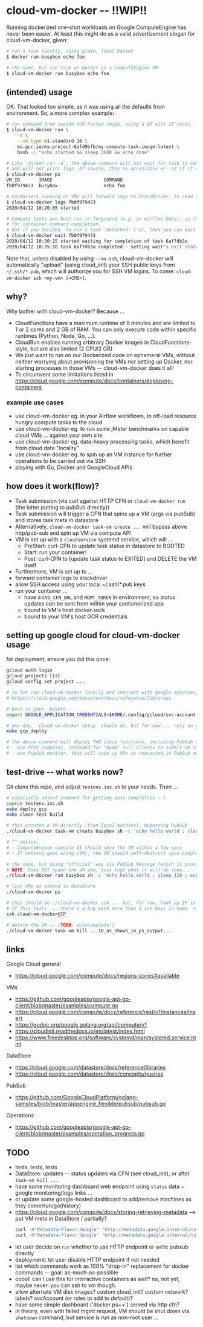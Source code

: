 # cloud-vm-docker -- !!WIP!!

Running dockerized one-shot workloads on Google ComputeEngine has never been easier.
At least this might do as a valid advertisement slogan for cloud-vm-docker, given:

```bash
# run a task locally, using plain, local Docker
$ docker run busybox echo foo

# the same, but run task on Docker on a ComputeEngine VM
$ cloud-vm-docker run busybox echo foo
```

## (intended) usage

OK. That looked too simple, as it was using all the defaults from environment.
So, a more complex example:

```bash
# run command from custom GCR-hosted image, using a VM with 16 cores
$ cloud-vm-docker run \
    -d \
    --vm-type n1-standard-16 \
    eu.gcr.io/my-project-6afd9bfb/my-compute-task-image:latest \
    bash -c "echo started && sleep 3600 && echo done"

# Like `docker run -d`, the above command will not wait for task to complete
# and will not print logs. Of course, they're accessible +/- as if it was plain Docker.
$ cloud-vm-docker ps
VM_ID       IMAGE                   COMMAND                                  CREATED        STATUS
fb0f979473  busybox                 echo foo                                 5 min ago      created

# Containers running on VMs will forward logs to StackDriver. To read those logs, like in Docker, do:
$ cloud-vm-docker logs fb0f979473
2020/04/12 10:20:05 started

# Compute tasks are best run in forground (e.g. in Airflow DAGs), as this will implicitly wait
# for container command completion.
# But if you decided  to run a task 'detached' (-d), then you can wait for completion:
$ cloud-vm-docker wait fb0f979473
2020/04/12 10:30:15 started waiting for completion of task 6af7db3a
2020/04/12 10:35:10 task 6af7db3a completed - setting wait's exit status to the task's one: EXIT_STATUS_OK
```

Note that, unless disabled by using `--no-ssh`, cloud-vm-docker will automatically "upload"
(using cloud_init) your SSH public keys from `~/.ssh/*.pub`, which will authorize you for SSH VM logins.
To come: `cloud-vm-docker ssh <my-vm> [<CMD>]`.

## why?

Why bother with cloud-vm-docker? Because ...
- CloudFunctions have a maximum runtime of 9 minutes and are limited to 1 or 2 cores and 2 GB of RAM.
  You can only execute code within specific runtimes (Python, Node, Go, ...).
- CloudRun enables running arbitrary Docker images in CloudFunctions-style, but are also limited (2 CPU/2 GB)
- We just want to run on our Dockerized code on ephemeral VMs, without neither worrying about provisioning
  the VMs nor setting up Docker, nor starting processes in those VMs -- cloud-vm-docker does it all!
- To circumvent some limitations listed in https://cloud.google.com/compute/docs/containers/deploying-containers

### example use cases

- use cloud-vm-docker eg. in your Airflow workflows, to off-load resource hungry compute tasks to the cloud
- use cloud-vm-docker eg. to run some jMeter benchmarks on capable cloud VMs ... against your own site
- use cloud-vm-docker eg. data-heavy processing tasks, which benefit from cloud data "locality"
- use cloud-vm-docker eg. to spin up an VM instance for further operations to be carried out via SSH
- playing with Go, Docker and GoogleCloud APIs

## how does it work(flow)?

- Task submission (via curl against HTTP CFN or `cloud-vm-docker run` (the latter putting to pubSub directly))
- Task submission will trigger a CFN that spins up a VM (args via pubSub) and stores task meta in datastore
- Alternatively, `cloud-vm-docker task-vm create ...` will bypass above http/pub-sub and spin up VM via compute API
- VM is set up with a `cloudservice` systemd service, which will ...
  - PreStart: curl-CFN to update task status in datastore to BOOTED
  - Start: run your container!
  - Post: curl-CFN to [update task status to EXITED] and DELETE the VM itself
- Furthermore, VM is set up to ...
 - forward container logs to stackdriver
 - allow SSH access using your local ~/.ssh/*.pub keys
 - run your container ...
    - have a `CVD_CFN_URL` and `MGMT_TOKEN` in environment, so status updates can be sent from within your containerized app
    - bound to VM's host docker.sock
    - bound to your VM's host GCR credentials 

## setting up google cloud for cloud-vm-docker usage

for deployment, ensure you did this once:
```bash
gcloud auth login
gcloud projects list
gcloud config set project ...

# to let run cloud-vm-docker locally and interact with google services, create a svc account as in
# https://cloud.google.com/datastore/docs/reference/libraries

# best in your .bashrc
export GOOGLE_APPLICATION_CREDENTIALS=$HOME/.config/gcloud/svc-account.json

# one day, `cloud-vm-docker setup` should do, but for now ... rely on gcloud. could use docker image...
make gcp_deploy

# the above command will deploy TWO cloud functions, including PubSub Topic and subscription:
# - one HTTP endpoint, intended for "dumb" curl clients to submit VM tasks (by writing PubSub message)
# - one PubSub monitor, that will spin up VMs as requested in PubSub messages
```

## test-drive -- what works now?

Git clone this repo, and adjust `testenv.inc.sh` to your needs. Then ...

```bash
# especially adjust command for getting auto-completion :-)
source testenv.inc.sh
make deploy_gcp
make clean test build

# this creates a VM directly (from local machine), bypassing PubSub
./cloud-vm-docker task-vm create busybox sh -c 'echo hello world ; sleep 120 ; echo goodnight'

# ^^ notice:
# - ComputeEngine console UI should show the VM within a few secs
# - If nothing goes wrong (TM), the VM should self-destruct upon completion, just leaving logs

# the same, but using "official" way via PubSub Message (which is processed by a CFn)
# NOTE: Does NOT spawn the VM atm, just logs what it will do soon...
./cloud-vm-docker run busybox sh -c 'echo hello world ; sleep 120 ; echo goodnight'

# list VMs as stored in dataStore
./cloud-vm-docker ps

# this should be ./cloud-vm-docker ssh ... but, for now, look up IP in console[FIXME].
# If this fails ... there's a bug with more than 1 ssh keys in home. +1 fixme...
ssh cloud-vm-docker@IP 

# delete the VM -- [TODO: autocomplete!]
./cloud-vm-docker task-vm kill ...ID_as_shown_in_ps_output...
``` 

## links

Google Cloud general

- https://cloud.google.com/compute/docs/regions-zones#available

VMs

- https://github.com/googleapis/google-api-go-client/blob/master/examples/compute.go
- https://cloud.google.com/compute/docs/reference/rest/v1/instances/insert
- https://godoc.org/google.golang.org/api/compute/v1
- https://cloudinit.readthedocs.io/en/latest/index.html
- https://www.freedesktop.org/software/systemd/man/systemd.service.html

DataStore

- https://cloud.google.com/datastore/docs/reference/libraries
- https://cloud.google.com/datastore/docs/concepts/queries

PubSub

- https://github.com/GoogleCloudPlatform/golang-samples/blob/master/appengine_flexible/pubsub/pubsub.go

Operations

- https://github.com/googleapis/google-api-go-client/blob/master/examples/operation_progress.go

## TODO

- tests, tests, tests
- DataStore: updates -- status updates via CFN (see cloud_init), or after `task-vm kill ...`
- have some monitoring dashboard web endpoint using `status` data + google monitoring/logs links ...
- or update some google-hosted dashboard to add/remove machines as they come/run/go(history)
- https://cloud.google.com/compute/docs/storing-retrieving-metadata --> put VM meta in DataStore / partially?
  ```bash
  curl -H'Metadata-Flavor:Google' "http://metadata.google.internal/computeMetadata/v1/instance/"curl -H'Metadata-Flavor:Google' "http://metadata.google.internal/computeMetadata/v1/instance/"
  curl -H'Metadata-Flavor:Google' "http://metadata.google.internal/computeMetadata/v1/instance/attributes/user-data"
  ```
- let user decide on `run` whether to use HTTP endpoint or write pubsub directly
- deployment: let user disable HTTP endpoint if not needed
- list which commands work as 100% "drop-in" replacement for docker commands -- goal: as-much-as-possible
- coool! can I use this for interactive containers as well? no, not yet, maybe never. you can ssh to vm though.
- allow alternate VM disk images? custom cloud_init? custom network? labels? svcAccount (or roles to add to default)?
- have some simple dashboard ('docker ps++') served via http cfn?
- in theory, even with failed mgmt request, VM should be shut down via `shutdown` command, but service is run as non-root user ...